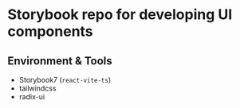 # Storybook repo for developing UI components

## Environment & Tools
- Storybook7 (`react-vite-ts`)
- tailwindcss
- radix-ui
